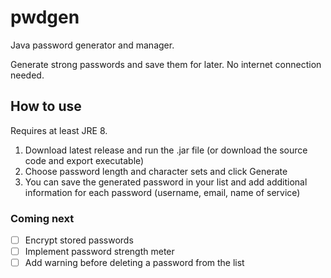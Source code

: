 # pwdgen
Java password generator and manager.

Generate strong passwords and save them for later. No internet connection needed. 

## How to use
Requires at least JRE 8. 
1. Download latest release and run the .jar file (or download the source code and export executable)
2. Choose password length and character sets and click Generate
3. You can save the generated password in your list and add additional information for each password (username, email, name of service)


### Coming next
- [ ] Encrypt stored passwords
- [ ] Implement password strength meter
- [ ] Add warning before deleting a password from the list
